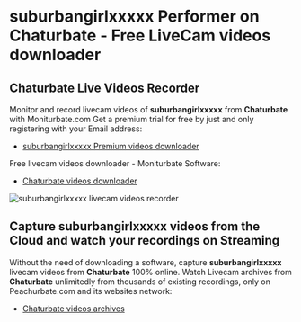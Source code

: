 # suburbangirlxxxxx Performer on Chaturbate - Free LiveCam videos downloader

## Chaturbate Live Videos Recorder

Monitor and record livecam videos of **suburbangirlxxxxx** from **Chaturbate** with Moniturbate.com
Get a premium trial for free by just and only registering with your Email address:
* [suburbangirlxxxxx Premium videos downloader](https://moniturbate.com/request-demo-licence-key.html)

Free livecam videos downloader - Moniturbate Software:
* [Chaturbate videos downloader](https://moniturbate.com/moniturbate-download-software.html)

![suburbangirlxxxxx livecam videos recorder](https://peachurnet.com/templates/moniturbate-software.png)


## Capture suburbangirlxxxxx videos from the Cloud and watch your recordings on Streaming

Without the need of downloading a software, capture **suburbangirlxxxxx** livecam videos from **Chaturbate** 100% online.
Watch Livecam archives from **Chaturbate** unlimitedly from thousands of existing recordings, only on Peachurbate.com and its websites network:
* [Chaturbate videos archives](https://peachurnet.com/)